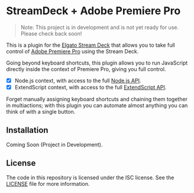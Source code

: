 # StreamDeck + Adobe Premiere Pro

> Note: This project is in development and is not yet ready for use. Please check back soon!

This is a plugin for the [Elgato Stream Deck](https://www.elgato.com/en/gaming/stream-deck) that allows you to take full control of [Adobe Premiere Pro](https://www.adobe.com/products/premiere.html) using the Stream Deck.

Going beyond keyboard shortcuts, this plugin allows you to run JavaScript directly inside the context of Premiere Pro, giving you full control.

- [x] Node.js context, with access to the full [Node.js API](https://nodejs.org/docs/latest/api/).
- [x] ExtendScript context, with access to the full [ExtendScript API](https://extendscript.docsforadobe.dev/introduction/extendscript-overview.html).

Forget manually assigning keyboard shortcuts and chaining them together in multiactions; with this plugin you can automate almost anything you can think of with a single button.

## Installation

Coming Soon (Project in Development).

## License
The code in this repository is licensed under the ISC license. See the [LICENSE](LICENSE) file for more information.